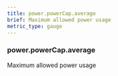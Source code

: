 ```yaml
---
title: power.powerCap.average
brief: Maximum allowed power usage
metric_type: gauge
---
```

### power.powerCap.average

Maximum allowed power usage